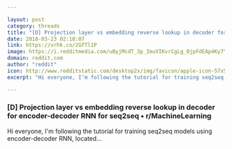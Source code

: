 ```yaml
---

layout: post
category: threads
title: "[D] Projection layer vs embedding reverse lookup in decoder for encoder-decoder RNN for seq2seq"
date: 2018-03-23 02:18:07
link: https://vrhk.co/2GfTl1P
image: https://i.redditmedia.com/uByjMcdT_3p_ImuVIKvrCgLg_0jpFdEAp4Ky7Yi0eUE.jpg?w=320&s=a0fe4593feafcd18679ef08e306ef5cd
domain: reddit.com
author: "reddit"
icon: http://www.redditstatic.com/desktop2x/img/favicon/apple-icon-57x57.png
excerpt: "Hi everyone, I'm following the tutorial for training seq2seq models using encoder-decoder RNN, located..."

---
```


### [D] Projection layer vs embedding reverse lookup in decoder for encoder-decoder RNN for seq2seq • r/MachineLearning

Hi everyone, I'm following the tutorial for training seq2seq models using encoder-decoder RNN, located...